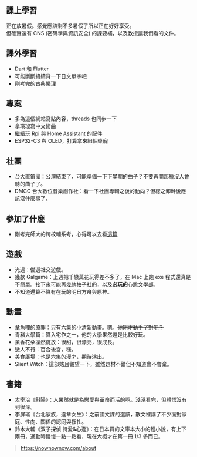 ## 課上學習

正在放暑假。感覺應該剩不多暑假了所以正在好好享受。\
但確實還有 CNS (密碼學與資訊安全) 的課要補，以及教授讓我們看的文件。

## 課外學習

- Dart 和 Flutter
- 可能斷斷續續背一下日文單字吧
- 剛考完的古典樂理

## 專案

- 多為這個網站寫點內容，threads 也同步一下
- 拿瑛璨寫中文術曲
- 繼續玩 Rpi 與 Home Assistant 的配件
- ESP32-C3 與 OLED，打算拿來組個桌寵

## 社團

- 台大直笛團：公演結束了，可能準備一下下學期的曲子？不要再開那種沒人會聽的曲子了。
- DMCC 台大數位音樂創作社：看一下社團專輯之後的動向？但總之卸幹後應該沒什麼事了。

## 參加了什麼

- 剛考完師大的跨校輔系考，心得可以去看[這篇](../posts/1752040755502-ntnu-composition/)

## 遊戲

- 光遇：備選社交遊戲。
- 幾款 Galgame：上週把千戀萬花玩得差不多了，在 Mac 上跑 exe 程式還真是不簡單。接下來可能再幾款柚子社的，以及**必玩的**心跳文學部。
- 不知道還算不算有在玩的明日方舟與原神。

## 動畫

- 章魚嗶的原罪：只有六集的小清新動畫。嗯。<strike>你剛才動手了對吧？</strike>
- 青豬大學篇：算入宅作之一，他的大學果然還是比較好玩。
- 薰香花朵凜然綻放：很甜，很漂亮，很成長。
- 戀人不行：百合後宮，<strike>穩</strike>。
- 美食廣場：也是六集的漫才，期待演出。
- Slient Witch：這部姑且觀望一下，雖然題材不錯但不知道會不會棄。

## 書籍

- 太宰治《斜陽》：人果然就是為戀愛與革命而活的啊。淺淺看完，但體悟沒有到很深。
- 李屏瑤《台北家族，違章女生》：之前國文課的選讀，散文裡講了不少面對家庭、性向、關係的認同與掙扎。
- 鈴木大輔《双子探偵 詩愛&心逢》：在日本買的文庫本大小的輕小說，有上下兩冊，通勤時慢慢一點一點看，現在大概才在第一冊 1/3 多而已。

> https://nownownow.com/about

